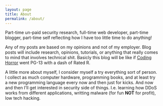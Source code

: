```yaml
---
layout: page
title: About
permalink: /about/
---
```


Part-time un-paid security research, full-time web developer, part-time blogger, part-time self reflecting how I have too little time to do anything!

Any of my posts are based on my opinions and not of my employer. Blog posts will include research, opinions, tutorials, or anything that really comes to mind that involves technical shit. Basicly this blog will be like if [Coding Horror][1] went PG-13 with a dash of Rated R.

A little more about myself, I consider myself a try everything sort of person. I collect as much computer hardware, programming books, and at least try a new programming language every now and then just for kicks. And now and then I'll get interested in security side of things. I.e. learning how DDoS works from different applications, writting malware (for fun **NOT** for profit), low tech hacking.
 

[1]: https://blog.codinghorror.com/ "Coding Horror"